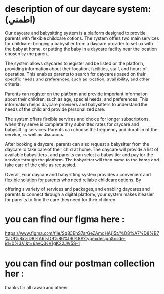 # description of our daycare system: (اطمني)

Our daycare and babysitting system is a platform designed to provide parents with flexible childcare options. The system offers two main services  for childcare: bringing a babysitter from a daycare provider to set up with the baby at home, or putting the baby in a daycare facility near the location chosen by the parent.

The system allows daycares to register and be listed on the platform, providing information about their location, facilities, staff, and hours of operation. This enables parents to search for daycares based on their specific needs and preferences, such as location, availability, and other criteria.

Parents can register on the platform and provide important information about their children, such as age, special needs, and preferences. This information helps daycare providers and babysitters to understand the needs of the child and provide personalized care.

The system offers flexible services and choice  for longer subscriptions, when they serve is complete they submitted rates for daycare and babysitting services. Parents can choose the frequency and duration of the service, as well as discounts

After booking a daycare, parents can also request a babysitter from the daycare to take care of their child at home. The daycare will provide a list of available babysitters , and parents can select a babysitter and pay for the service through the platform. The babysitter will then come to the home and take care of the child as requested.

Overall, your daycare and babysitting system provides a convenient and flexible solution for parents who need reliable childcare options. By

offering a variety of services and packages, and enabling daycares and parents to connect through a digital platform, your system makes it easier for parents to find the care they need for their children.

#  you can find our figma here : 
https://www.figma.com/file/Sq8CEhS7srGeZAmdHAj15z/%D8%A7%D8%B7%D9%85%D8%A6%D9%86%D9%8A?type=design&node-id=0%3A1&t=6avQ36V1gK22JW5S-1
# you can find our postman collection her :

thanks for all 
rawan and atheer 
